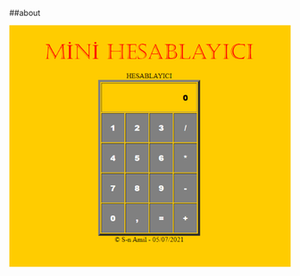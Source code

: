 ##about

![screenshot](https://raw.githubusercontent.com/sn-amil/My-Projects-WEB/main/Forum-Register-Page/screenshot.PNG)
